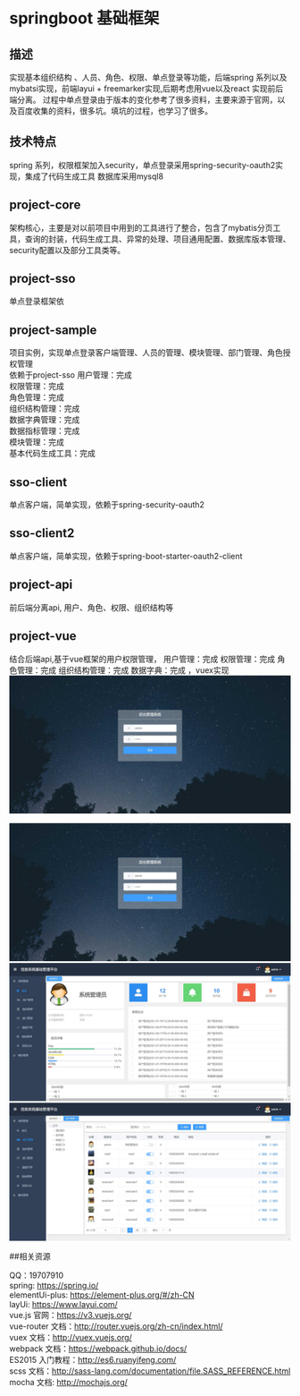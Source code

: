 # springboot 基础框架
## 描述    
   实现基本组织结构 、人员、角色、权限、单点登录等功能，后端spring 系列以及mybatsi实现，前端layui + freemarker实现,后期考虑用vue以及react 实现前后端分离。
   过程中单点登录由于版本的变化参考了很多资料，主要来源于官网，以及百度收集的资料，很多坑。填坑的过程，也学习了很多。
## 技术特点
   spring 系列，权限框架加入security，单点登录采用spring-security-oauth2实现，集成了代码生成工具
    数据库采用mysql8 
## project-core 
   架构核心，主要是对以前项目中用到的工具进行了整合，包含了mybatis分页工具，查询的封装，代码生成工具、异常的处理、项目通用配置、数据库版本管理、security配置以及部分工具类等。    
## project-sso
  单点登录框架依   
## project-sample
   项目实例，实现单点登录客户端管理、人员的管理、模块管理、部门管理、角色授权管理      
   依赖于project-sso
   用户管理：完成      
   权限管理：完成      
   角色管理：完成      
   组织结构管理：完成   
   数据字典管理：完成    
   数据指标管理：完成    
   模块管理：完成  
   基本代码生成工具：完成  

## sso-client
   单点客户端，简单实现，依赖于spring-security-oauth2   
## sso-client2
   单点客户端，简单实现，依赖于spring-boot-starter-oauth2-client
## project-api
   前后端分离api, 用户、角色、权限、组织结构等
## project-vue
   结合后端api,基于vue框架的用户权限管理，
    用户管理：完成
    权限管理：完成
    角色管理：完成
    组织结构管理：完成
    数据字典：完成 ，vuex实现
   [![Watch the video](https://github.com/jackgit1214/project-start/blob/master/resources/login.jpg)](https://github.com/jackgit1214/project-start/blob/master/vue.mp4)
 

![image](https://github.com/jackgit1214/resource/blob/main/image/login.jpg)  
![image](https://github.com/jackgit1214/resource/blob/main/image/first.jpg)  
![image](https://github.com/jackgit1214/resource/blob/main/image/user.jpg)   
      
##相关资源

  QQ：19707910   
  spring: https://spring.io/    
  elementUi-plus: https://element-plus.org/#/zh-CN  
  layUi: https://www.layui.com/     
  vue.js 官网：https://v3.vuejs.org/   
  vue-router 文档：http://router.vuejs.org/zh-cn/index.html/   
  vuex 文档：http://vuex.vuejs.org/    
  webpack 文档：https://webpack.github.io/docs/    
  ES2015 入门教程：http://es6.ruanyifeng.com/    
  scss 文档：http://sass-lang.com/documentation/file.SASS_REFERENCE.html   
  mocha 文档: http://mochajs.org/ 

